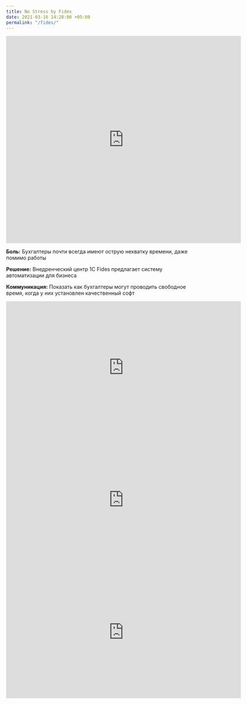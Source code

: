 ```yaml
---
title: No Stress by Fides
date: 2021-03-16 14:28:00 +05:00
permalink: "/fides/"
---
```


<iframe src="https://player.vimeo.com/video/518058425" width="640" height="564" frameborder="0" allow="autoplay; fullscreen" allowfullscreen></iframe>


**Боль:** Бухгалтеры почти всегда имеют острую нехватку времени, даже помимо работы

**Решение:** Внедренческий центр 1C Fides предлагает систему автоматизации для бизнеса

**Коммуникация:** Показать как бухгалтеры могут проводить свободное время, когда у них установлен качественный  софт



<iframe src="https://player.vimeo.com/video/517864937" width="640" height="360" frameborder="0" allow="autoplay; fullscreen; picture-in-picture" allowfullscreen></iframe>


<iframe src="https://player.vimeo.com/video/517864711" width="640" height="360" frameborder="0" allow="autoplay; fullscreen; picture-in-picture" allowfullscreen></iframe>


<iframe src="https://player.vimeo.com/video/517864638" width="640" height="360" frameborder="0" allow="autoplay; fullscreen; picture-in-picture" allowfullscreen></iframe>